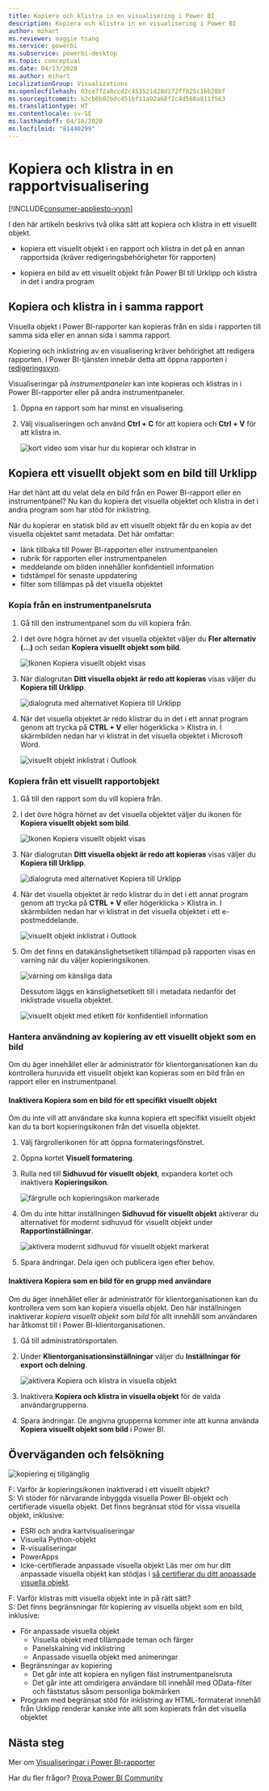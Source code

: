 ```yaml
---
title: Kopiera och klistra in en visualisering i Power BI
description: Kopiera och klistra in en visualisering i Power BI
author: mihart
ms.reviewer: maggie tsang
ms.service: powerbi
ms.subservice: powerbi-desktop
ms.topic: conceptual
ms.date: 04/13/2020
ms.author: mihart
LocalizationGroup: Visualizations
ms.openlocfilehash: 03ce7f2a8ccd2c453521d28d172ffb25c1bb28bf
ms.sourcegitcommit: b2cb0b02bdc451bf11a92a68f2c4d560a811f563
ms.translationtype: HT
ms.contentlocale: sv-SE
ms.lasthandoff: 04/16/2020
ms.locfileid: "81440299"
---
```

# <a name="copy-and-paste-a-report-visualization"></a>Kopiera och klistra in en rapportvisualisering

[!INCLUDE[consumer-appliesto-yyyn](../includes/consumer-appliesto-yyyn.md)]

I den här artikeln beskrivs två olika sätt att kopiera och klistra in ett visuellt objekt. 
* kopiera ett visuellt objekt i en rapport och klistra in det på en annan rapportsida (kräver redigeringsbehörigheter för rapporten)

* kopiera en bild av ett visuellt objekt från Power BI till Urklipp och klistra in det i andra program

## <a name="copy-and-paste-within-the-same-report"></a>Kopiera och klistra in i samma rapport
Visuella objekt i Power BI-rapporter kan kopieras från en sida i rapporten till samma sida eller en annan sida i samma rapport. 

Kopiering och inklistring av en visualisering kräver behörighet att redigera rapporten. I Power BI-tjänsten innebär detta att öppna rapporten i [redigeringsvyn](../consumer/end-user-reading-view.md). 

Visualiseringar på *instrumentpaneler* kan inte kopieras och klistras in i Power BI-rapporter eller på andra instrumentpaneler.

1. Öppna en rapport som har minst en visualisering.  

2. Välj visualiseringen och använd **Ctrl + C** för att kopiera och **Ctrl + V** för att klistra in.      

   ![kort video som visar hur du kopierar och klistrar in](media/power-bi-visualization-copy-paste/copypasteviznew.gif)


## <a name="copy-a-visual-as-an-image-to-your-clipboard"></a>Kopiera ett visuellt objekt som en bild till Urklipp

Har det hänt att du velat dela en bild från en Power BI-rapport eller en instrumentpanel? Nu kan du kopiera det visuella objektet och klistra in det i andra program som har stöd för inklistring. 

När du kopierar en statisk bild av ett visuellt objekt får du en kopia av det visuella objektet samt metadata. Det här omfattar:
* länk tillbaka till Power BI-rapporten eller instrumentpanelen
* rubrik för rapporten eller instrumentpanelen
* meddelande om bilden innehåller konfidentiell information
* tidstämpel för senaste uppdatering
* filter som tillämpas på det visuella objektet

### <a name="copy-from-a-dashboard-tile"></a>Kopia från en instrumentpanelsruta

1. Gå till den instrumentpanel som du vill kopiera från.

2. I det övre högra hörnet av det visuella objektet väljer du **Fler alternativ (...)** och sedan **Kopiera visuellt objekt som bild**. 

    ![Ikonen Kopiera visuellt objekt visas](media/power-bi-visualization-copy-paste/power-bi-copy-dashboard.png)

3. När dialogrutan **Ditt visuella objekt är redo att kopieras** visas väljer du **Kopiera till Urklipp**.

    ![dialogruta med alternativet Kopiera till Urklipp](media/power-bi-visualization-copy-paste/power-bi-copied.png)

4. När det visuella objektet är redo klistrar du in det i ett annat program genom att trycka på **CTRL + V** eller högerklicka > Klistra in. I skärmbilden nedan har vi klistrat in det visuella objektet i Microsoft Word. 

    ![visuellt objekt inklistrat i Outlook](media/power-bi-visualization-copy-paste/power-bi-paste-word.png)

### <a name="copy-from-a-report-visual"></a>Kopiera från ett visuellt rapportobjekt 

1. Gå till den rapport som du vill kopiera från.

2. I det övre högra hörnet av det visuella objektet väljer du ikonen för **Kopiera visuellt objekt som bild**. 

    ![Ikonen Kopiera visuellt objekt visas](media/power-bi-visualization-copy-paste/power-bi-copy-icon.png)

3. När dialogrutan **Ditt visuella objekt är redo att kopieras** visas väljer du **Kopiera till Urklipp**.

    ![dialogruta med alternativet Kopiera till Urklipp](media/power-bi-visualization-copy-paste/power-bi-copied.png)


4. När det visuella objektet är redo klistrar du in det i ett annat program genom att trycka på **CTRL + V** eller högerklicka > Klistra in. I skärmbilden nedan har vi klistrat in det visuella objektet i ett e-postmeddelande.

    ![visuellt objekt inklistrat i Outlook](media/power-bi-visualization-copy-paste/power-bi-copy-email.png)

5. Om det finns en datakänslighetsetikett tillämpad på rapporten visas en varning när du väljer kopieringsikonen.  

    ![varning om känsliga data](media/power-bi-visualization-copy-paste/power-bi-sensitive.png)

    Dessutom läggs en känslighetsetikett till i metadata nedanför det inklistrade visuella objektet. 

    ![visuellt objekt med etikett för konfidentiell information](media/power-bi-visualization-copy-paste/power-bi-confidential.png)

### <a name="manage-use-of-copying-a-visual-as-an-image"></a>Hantera användning av kopiering av ett visuellt objekt som en bild
Om du äger innehållet eller är administratör för klientorganisationen kan du kontrollera huruvida ett visuellt objekt kan kopieras som en bild från en rapport eller en instrumentpanel.

#### <a name="disable-copy-as-an-image-for-a-specific-visual"></a>Inaktivera Kopiera som en bild för ett specifikt visuellt objekt
Om du inte vill att användare ska kunna kopiera ett specifikt visuellt objekt kan du ta bort kopieringsikonen från det visuella objektet.
1. Välj färgrollerikonen för att öppna formateringsfönstret. 

1. Öppna kortet **Visuell formatering**.
1. Rulla ned till **Sidhuvud för visuellt objekt**, expandera kortet och inaktivera **Kopieringsikon**.

    ![färgrulle och kopieringsikon markerade](media/power-bi-visualization-copy-paste/power-bi-visual-header.png)

1. Om du inte hittar inställningen **Sidhuvud för visuellt objekt** aktiverar du alternativet för modernt sidhuvud för visuellt objekt under **Rapportinställningar**. 

    ![aktivera modernt sidhuvud för visuellt objekt markerat](media/power-bi-visualization-copy-paste/power-bi-use-modern.png)

1. Spara ändringar. Dela igen och publicera igen efter behov.

#### <a name="disable-copy-as-an-image-for-a-group-of-users"></a>Inaktivera Kopiera som en bild för en grupp med användare

Om du äger innehållet eller är administratör för klientorganisationen kan du kontrollera vem som kan kopiera visuella objekt. Den här inställningen inaktiverar *kopiera visuellt objekt som bild* för allt innehåll som användaren har åtkomst till i Power BI-klientorganisationen.
  
1. Gå till administratörsportalen.

1. Under **Klientorganisationsinställningar** väljer du **Inställningar för export och delning**. 

    ![aktivera Kopiera och klistra in visuella objekt](media/power-bi-visualization-copy-paste/power-bi-enable.png)

1. Inaktivera **Kopiera och klistra in visuella objekt** för de valda användargrupperna. 

1. Spara ändringar. De angivna grupperna kommer inte att kunna använda **Kopiera visuellt objekt som bild** i Power BI. 
  

## <a name="considerations-and-troubleshooting"></a>Överväganden och felsökning

   ![kopiering ej tillgänglig](media/power-bi-visualization-copy-paste/power-bi-copy-grey.png)


F: Varför är kopieringsikonen inaktiverad i ett visuellt objekt?    
S: Vi stöder för närvarande inbyggda visuella Power BI-objekt och certifierade visuella objekt. Det finns begränsat stöd för vissa visuella objekt, inklusive: 
- ESRI och andra kartvisualiseringar 
- Visuella Python-objekt 
- R-visualiseringar 
- PowerApps 
- Icke-certifierade anpassade visuella objekt Läs mer om hur ditt anpassade visuella objekt kan stödjas i [så certifierar du ditt anpassade visuella objekt](../developer/visuals/power-bi-custom-visuals-certified.md). 


F: Varför klistras mitt visuella objekt inte in på rätt sätt?    
S: Det finns begränsningar för kopiering av visuella objekt som en bild, inklusive: 
- För anpassade visuella objekt 
    - Visuella objekt med tillämpade teman och färger 
    - Panelskalning vid inklistring 
    - Anpassade visuella objekt med animeringar 
- Begränsningar av kopiering 
    - Det går inte att kopiera en nyligen fäst instrumentpanelsruta 
    - Det går inte att omdirigera användare till innehåll med OData-filter och fäststatus såsom personliga bokmärken 
- Program med begränsat stöd för inklistring av HTML-formaterat innehåll från Urklipp renderar kanske inte allt som kopierats från det visuella objektet 



## <a name="next-steps"></a>Nästa steg
Mer om [Visualiseringar i Power BI-rapporter](power-bi-report-visualizations.md)

Har du fler frågor? [Prova Power BI Community](https://community.powerbi.com/)


